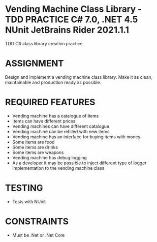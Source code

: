 # Vending Machine Class Library - TDD PRACTICE C# 7.0, .NET 4.5 NUnit JetBrains Rider 2021.1.1

TDD C# class library creation practice


# ASSIGNMENT  
Design and implement a vending machine class library. 
Make it as clean, maintainable and production ready as possible.

# REQUIRED FEATURES  
- Vending machine has a catalogue of items 
- Items can have different prices 
- Vending machines can have different catalogue 
- Vending machine can be refilled with new items 
- Vending machine has an interface for buying items with money 
- Some items are food 
- Some items are drinks 
- Some items are weapons 
- Vending machine has debug logging 
- As a developer it may be possible to inject different type of logger implementation to the vending machine class 

# TESTING
- Tests with NUnit

# CONSTRAINTS  
- Must be .Net or .Net Core
